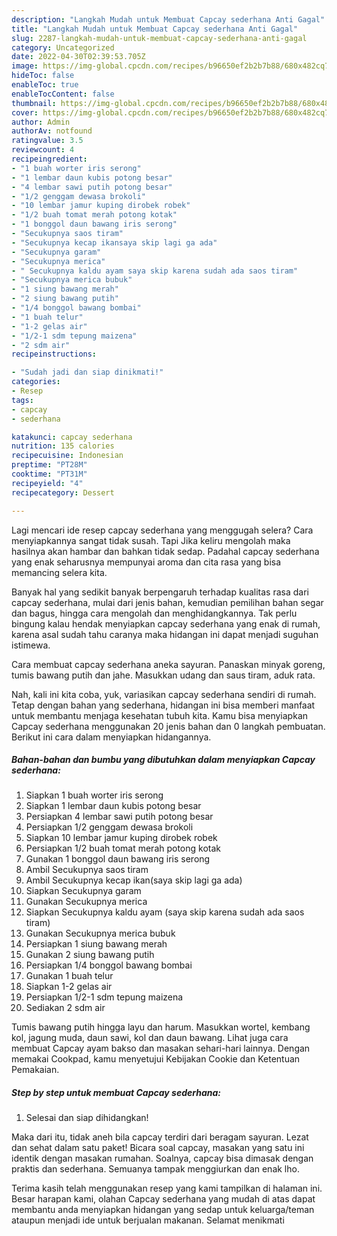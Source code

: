 ```yaml
---
description: "Langkah Mudah untuk Membuat Capcay sederhana Anti Gagal"
title: "Langkah Mudah untuk Membuat Capcay sederhana Anti Gagal"
slug: 2287-langkah-mudah-untuk-membuat-capcay-sederhana-anti-gagal
category: Uncategorized
date: 2022-04-30T02:39:53.705Z
image: https://img-global.cpcdn.com/recipes/b96650ef2b2b7b88/680x482cq70/capcay-sederhana-foto-resep-utama.jpg
hideToc: false
enableToc: true
enableTocContent: false
thumbnail: https://img-global.cpcdn.com/recipes/b96650ef2b2b7b88/680x482cq70/capcay-sederhana-foto-resep-utama.jpg
cover: https://img-global.cpcdn.com/recipes/b96650ef2b2b7b88/680x482cq70/capcay-sederhana-foto-resep-utama.jpg
author: Admin
authorAv: notfound
ratingvalue: 3.5
reviewcount: 4
recipeingredient:
- "1 buah worter iris serong"
- "1 lembar daun kubis potong besar"
- "4 lembar sawi putih potong besar"
- "1/2 genggam dewasa brokoli"
- "10 lembar jamur kuping dirobek robek"
- "1/2 buah tomat merah potong kotak"
- "1 bonggol daun bawang iris serong"
- "Secukupnya saos tiram"
- "Secukupnya kecap ikansaya skip lagi ga ada"
- "Secukupnya garam"
- "Secukupnya merica"
- " Secukupnya kaldu ayam saya skip karena sudah ada saos tiram"
- "Secukupnya merica bubuk"
- "1 siung bawang merah"
- "2 siung bawang putih"
- "1/4 bonggol bawang bombai"
- "1 buah telur"
- "1-2 gelas air"
- "1/2-1 sdm tepung maizena"
- "2 sdm air"
recipeinstructions:

- "Sudah jadi dan siap dinikmati!"
categories:
- Resep
tags:
- capcay
- sederhana

katakunci: capcay sederhana 
nutrition: 135 calories
recipecuisine: Indonesian
preptime: "PT28M"
cooktime: "PT31M"
recipeyield: "4"
recipecategory: Dessert

---
```



Lagi mencari ide resep capcay sederhana yang menggugah selera? Cara menyiapkannya sangat tidak susah. Tapi Jika keliru mengolah maka hasilnya akan hambar dan bahkan tidak sedap. Padahal capcay sederhana yang enak seharusnya mempunyai aroma dan cita rasa yang bisa memancing selera kita.


Banyak hal yang sedikit banyak berpengaruh terhadap kualitas rasa dari capcay sederhana, mulai dari jenis bahan, kemudian pemilihan bahan segar dan bagus, hingga cara mengolah dan menghidangkannya. Tak perlu bingung kalau hendak menyiapkan capcay sederhana yang enak di rumah, karena asal sudah tahu caranya maka hidangan ini dapat menjadi suguhan istimewa.

Cara membuat capcay sederhana aneka sayuran. Panaskan minyak goreng, tumis bawang putih dan jahe. Masukkan udang dan saus tiram, aduk rata.


Nah, kali ini kita coba, yuk, variasikan capcay sederhana sendiri di rumah. Tetap dengan bahan yang sederhana, hidangan ini bisa memberi manfaat untuk membantu menjaga kesehatan tubuh kita. Kamu bisa menyiapkan Capcay sederhana menggunakan 20 jenis bahan dan 0 langkah pembuatan. Berikut ini cara dalam menyiapkan hidangannya.

<!--inarticleads1-->

##### Bahan-bahan dan bumbu yang dibutuhkan dalam menyiapkan Capcay sederhana:

1. Siapkan 1 buah worter iris serong
1. Siapkan 1 lembar daun kubis potong besar
1. Persiapkan 4 lembar sawi putih potong besar
1. Persiapkan 1/2 genggam dewasa brokoli
1. Siapkan 10 lembar jamur kuping dirobek robek
1. Persiapkan 1/2 buah tomat merah potong kotak
1. Gunakan 1 bonggol daun bawang iris serong
1. Ambil Secukupnya saos tiram
1. Ambil Secukupnya kecap ikan(saya skip lagi ga ada)
1. Siapkan Secukupnya garam
1. Gunakan Secukupnya merica
1. Siapkan  Secukupnya kaldu ayam (saya skip karena sudah ada saos tiram)
1. Gunakan Secukupnya merica bubuk
1. Persiapkan 1 siung bawang merah
1. Gunakan 2 siung bawang putih
1. Persiapkan 1/4 bonggol bawang bombai
1. Gunakan 1 buah telur
1. Siapkan 1-2 gelas air
1. Persiapkan 1/2-1 sdm tepung maizena
1. Sediakan 2 sdm air


Tumis bawang putih hingga layu dan harum. Masukkan wortel, kembang kol, jagung muda, daun sawi, kol dan daun bawang. Lihat juga cara membuat Capcay ayam bakso dan masakan sehari-hari lainnya. Dengan memakai Cookpad, kamu menyetujui Kebijakan Cookie dan Ketentuan Pemakaian. 

<!--inarticleads2-->

##### Step by step untuk membuat Capcay sederhana:


1. Selesai dan siap dihidangkan!

Maka dari itu, tidak aneh bila capcay terdiri dari beragam sayuran. Lezat dan sehat dalam satu paket! Bicara soal capcay, masakan yang satu ini identik dengan masakan rumahan. Soalnya, capcay bisa dimasak dengan praktis dan sederhana. Semuanya tampak menggiurkan dan enak lho. 

Terima kasih telah menggunakan resep yang kami tampilkan di halaman ini. Besar harapan kami, olahan Capcay sederhana yang mudah di atas dapat membantu anda menyiapkan hidangan yang sedap untuk keluarga/teman ataupun menjadi ide untuk berjualan makanan. Selamat menikmati
